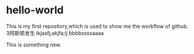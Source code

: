 # hello-world
This is my first repository,which is used to show me the workflow of github.
3阿斯顿发生
lkjasfj;akjfa;lj
bbbbssssaaaa

This is something new.
